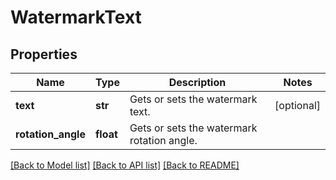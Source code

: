 # WatermarkText

## Properties
Name | Type | Description | Notes
------------ | ------------- | ------------- | -------------
**text** | **str** | Gets or sets the watermark text. | [optional] 
**rotation_angle** | **float** | Gets or sets the watermark rotation angle. | 

[[Back to Model list]](../README.md#documentation-for-models) [[Back to API list]](../README.md#documentation-for-api-endpoints) [[Back to README]](../README.md)



